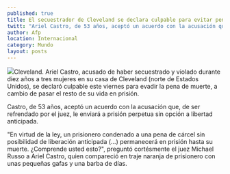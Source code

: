 ```yaml
---
published: true
title: El secuestrador de Cleveland se declara culpable para evitar pena de muerte
twitt: "Ariel Castro, de 53 años, aceptó un acuerdo con la acusación que, de ser refrendado por el juez, le enviará a prisión perpetua sin opción a libertad anticipada."
author: Afp
location: Internacional
category: Mundo
layout: posts
---
```


![](http://i.imgur.com/iLuY7vWm.jpg)Cleveland. Ariel Castro, acusado de haber secuestrado y violado durante diez años a tres mujeres en su casa de Cleveland (norte de Estados Unidos), se declaró culpable este viernes para evadir la pena de muerte, a cambio de pasar el resto de su vida en prisión.

Castro, de 53 años, aceptó un acuerdo con la acusación que, de ser refrendado por el juez, le enviará a prisión perpetua sin opción a libertad anticipada.

"En virtud de la ley, un prisionero condenado a una pena de cárcel sin posibilidad de liberación anticipada (...) permanecerá en prisión hasta su muerte. ¿Comprende usted esto?", preguntó cortésmente el juez Michael Russo a Ariel Castro, quien compareció en traje naranja de prisionero con unas pequeñas gafas y una barba de días.
